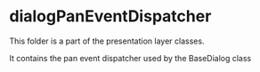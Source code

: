 # dialogPanEventDispatcher

This folder is a part of the presentation layer classes.

It contains the pan event dispatcher used by the BaseDialog class
